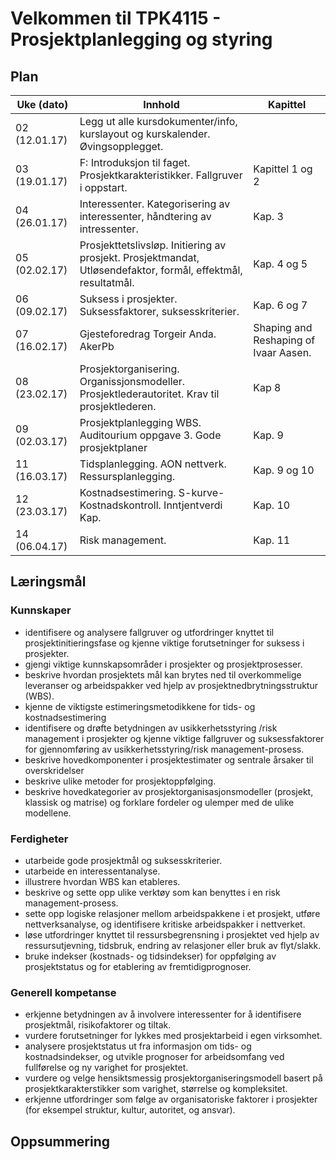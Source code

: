 # Velkommen til TPK4115 - Prosjektplanlegging og styring

## Plan

| Uke (dato) | Innhold | Kapittel
| ---------- | ------- | --------
| 02 (12.01.17) | Legg ut alle kursdokumenter/info, kurslayout og kurskalender. Øvingsopplegget.
| 03 (19.01.17) | F: Introduksjon til faget. Prosjektkarakteristikker. Fallgruver i oppstart. | Kapittel 1 og 2
| 04 (26.01.17) | Interessenter. Kategorisering av interessenter, håndtering av intressenter. | Kap. 3
| 05 (02.02.17) | Prosjekttetslivsløp. Initiering av prosjekt. Prosjektmandat, Utløsendefaktor, formål, effektmål, resultatmål. | Kap. 4 og 5
| 06 (09.02.17) | Suksess i prosjekter. Suksessfaktorer, suksesskriterier. | Kap. 6 og 7
| 07 (16.02.17) | Gjesteforedrag Torgeir Anda. AkerPb | Shaping and Reshaping of Ivaar Aasen.
| 08 (23.02.17) | Prosjektorganisering. Organissjonsmodeller. Prosjektlederautoritet. Krav til prosjektlederen. | Kap 8
| 09 (02.03.17) | Prosjektplanlegging WBS. Auditourium oppgave 3. Gode prosjektplaner | Kap. 9
| 11 (16.03.17) | Tidsplanlegging. AON nettverk. Ressursplanlegging. | Kap. 9 og 10
| 12 (23.03.17) | Kostnadsestimering. S-kurve- Kostnadskontroll. Inntjentverdi Kap. | Kap. 10
| 14 (06.04.17) | Risk management. | Kap. 11

## Læringsmål

### Kunnskaper
- identifisere og analysere fallgruver og utfordringer knyttet til prosjektinitieringsfase og kjenne viktige forutsetninger for suksess i prosjekter.
- gjengi viktige kunnskapsområder i prosjekter og prosjektprosesser.
- beskrive hvordan prosjektets mål kan brytes ned til overkommelige leveranser og arbeidspakker ved hjelp av prosjektnedbrytningsstruktur (WBS).
- kjenne de viktigste estimeringsmetodikkene for tids- og kostnadsestimering
- identifisere og drøfte betydningen av usikkerhetsstyring /risk management i prosjekter og kjenne viktige fallgruver og suksessfaktorer for gjennomføring av usikkerhetsstyring/risk management-prosess.
- beskrive hovedkomponenter i prosjektestimater og sentrale årsaker til overskridelser
- beskrive ulike metoder for prosjektoppfølging.
- beskrive hovedkategorier av prosjektorganisasjonsmodeller (prosjekt, klassisk og matrise) og forklare fordeler og ulemper med de ulike modellene. 

### Ferdigheter
- utarbeide gode prosjektmål og suksesskriterier.
- utarbeide en interessentanalyse.
- illustrere hvordan WBS kan etableres.
- beskrive og sette opp ulike verktøy som kan benyttes i en risk management-prosess.
- sette opp logiske relasjoner mellom arbeidspakkene i et prosjekt, utføre nettverksanalyse, og identifisere kritiske arbeidspakker i nettverket.
- løse utfordringer knyttet til ressursbegrensning i prosjektet ved hjelp av ressursutjevning, tidsbruk, endring av relasjoner eller bruk av flyt/slakk.
- bruke indekser (kostnads- og tidsindekser) for oppfølging av prosjektstatus og for etablering av fremtidigprognoser.

### Generell kompetanse
- erkjenne betydningen av å involvere interessenter for å identifisere prosjektmål, risikofaktorer og tiltak.
- vurdere forutsetninger for lykkes med prosjektarbeid i egen virksomhet.
- analysere prosjektstatus ut fra informasjon om tids- og kostnadsindekser, og utvikle prognoser for arbeidsomfang ved fullførelse og ny varighet for prosjektet.
- vurdere og velge hensiktsmessig prosjektorganiseringsmodell basert på prosjektkarakterstikker som varighet, størrelse og kompleksitet.
- erkjenne utfordringer som følge av organisatoriske faktorer i prosjekter (for eksempel struktur, kultur, autoritet, og ansvar).

## Oppsummering

